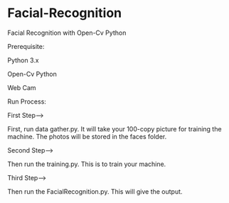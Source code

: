# Facial-Recognition
Facial Recognition with Open-Cv Python

Prerequisite:

Python 3.x

Open-Cv Python 

Web Cam


Run Process:




First Step-->

First, run data gather.py. It will take your 100-copy picture for training the machine. The photos will be stored in the faces folder.

Second Step-->

Then run the training.py. This is to train your machine.

Third Step-->

Then run the FacialRecognition.py. This will give the output.
